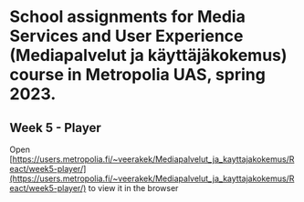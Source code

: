 # School assignments for Media Services and User Experience (Mediapalvelut ja käyttäjäkokemus) course in Metropolia UAS, spring 2023.

## Week 5 - Player

Open [https://users.metropolia.fi/~veerakek/Mediapalvelut_ja_kayttajakokemus/React/week5-player/](https://users.metropolia.fi/~veerakek/Mediapalvelut_ja_kayttajakokemus/React/week5-player/) to view it in the browser
